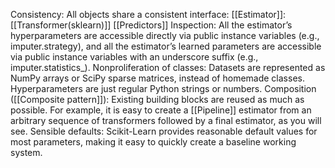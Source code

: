 Consistency:
	All objects share a consistent interface:
	[[Estimator]]:
	[[Transformer(sklearn)]]
	[[Predictors]]
Inspection:
	All the estimator’s hyperparameters are accessible directly via public instance variables (e.g., imputer.strategy), and all the estimator’s learned parameters are accessible via public instance variables with an underscore suffix (e.g., imputer.statistics_).
Nonproliferation of classes:
	Datasets are represented as NumPy arrays or SciPy sparse matrices, instead of homemade classes. Hyperparameters are just regular Python strings or numbers.
Composition ([[Composite pattern]]):
	Existing building blocks are reused as much as possible. For example, it is easy to create a [[Pipeline]] estimator from an arbitrary sequence of transformers followed by a final estimator, as you will see.
Sensible defaults:
	Scikit-Learn provides reasonable default values for most parameters, making it easy to quickly create a baseline working system.